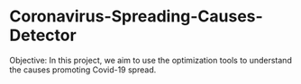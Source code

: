 # Coronavirus-Spreading-Causes-Detector
Objective: In this project, we aim to use the optimization tools to understand the causes promoting Covid-19 spread.
